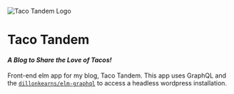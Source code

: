 ![Taco Tandem Logo](https://tacotandem.com/img/taco-tandem-logo.png)

# Taco Tandem
#### _A Blog to Share the Love of Tacos!_

Front-end elm app for my blog, Taco Tandem. This app uses GraphQL and the [`dillonkearns/elm-graphql`](https://github.com/dillonkearns/elm-graphql) to access a headless wordpress installation. 
